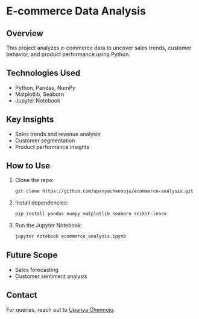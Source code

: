 # E-commerce Data Analysis

## Overview
This project analyzes e-commerce data to uncover sales trends, customer behavior, and product performance using Python.

## Technologies Used
- Python, Pandas, NumPy
- Matplotlib, Seaborn
- Jupyter Notebook

## Key Insights
- Sales trends and revenue analysis
- Customer segmentation
- Product performance insights

## How to Use
1. Clone the repo:
   ```bash
   git clone https://github.com/upanyachennoju/ecommerce-analysis.git
   ```
2. Install dependencies:
   ```bash
   pip install pandas numpy matplotlib seaborn scikit-learn
   ```
3. Run the Jupyter Notebook:
   ```bash
   jupyter notebook ecommerce_analysis.ipynb
   ```

## Future Scope
- Sales forecasting
- Customer sentiment analysis

## Contact
For queries, reach out to [Upanya Chennoju](https://github.com/upanyachennoju).
